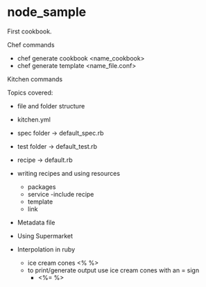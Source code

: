 # node_sample

First cookbook.

Chef commands
- chef generate cookbook <name_cookbook>
- chef generate template <name_file.conf>

Kitchen commands


Topics covered:
- file and folder structure
- kitchen.yml
- spec folder -> default_spec.rb
- test folder -> default_test.rb
- recipe -> default.rb
- writing recipes and using resources
  - packages
  - service
  -include recipe
  - template
  - link
- Metadata file
- Using Supermarket


- Interpolation in ruby
  - ice cream cones <% %>
  - to print/generate output use ice cream cones with an = sign
    - <%= %>
